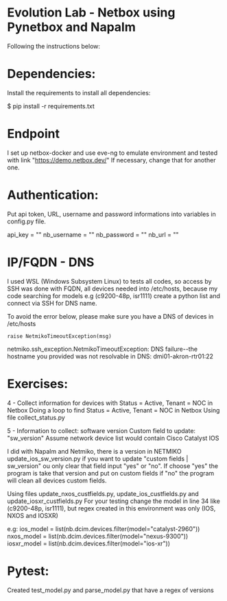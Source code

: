 # Evolution Lab - Netbox using Pynetbox and Napalm

Following the instructions below:


# Dependencies:

Install the requirements to install all dependencies:

$ pip install -r requirements.txt


# Endpoint
I set up netbox-docker and use eve-ng to emulate environment and tested with link "https://demo.netbox.dev/" 
If necessary, change that for another one.


# Authentication:

Put api token, URL, username and password informations into variables in config.py file.

api_key = ""
nb_username = ""
nb_password = ""
nb_url = ""


# IP/FQDN - DNS

I used WSL (Windows Subsystem Linux) to tests all codes, so access by SSH was done with FQDN, all devices needed into /etc/hosts, because my code searching for models e.g (c9200-48p, isr1111) create a python list and connect via SSH for DNS name.

To avoid the error below, please make sure you have a DNS of devices in /etc/hosts

    raise NetmikoTimeoutException(msg)
netmiko.ssh_exception.NetmikoTimeoutException: DNS failure--the hostname you provided was not resolvable in DNS: dmi01-akron-rtr01:22


# Exercises:

4 - Collect information for devices with Status = Active, Tenant = NOC in Netbox Doing a loop to find Status = Active, Tenant = NOC in Netbox
  Using file collect_status.py  
  
5 - Information to collect: software version Custom field to update: "sw_version" Assume network device list would contain Cisco Catalyst IOS

I did with Napalm and Netmiko, there is a version in NETMIKO update_ios_sw_version.py if you want to update "custom fields | sw_version" ou only clear that field input "yes" or "no". If choose "yes" the program is take that version and put on custom fields if "no" the program will clean all devices custom fields.
 
Using files update_nxos_custfields.py, update_ios_custfields.py and update_iosxr_custfields.py
For your testing change the model in line 34 like (c9200-48p, isr1111), but regex created in this environment was only (IOS, NXOS and IOSXR)

e.g: 
ios_model = list(nb.dcim.devices.filter(model="catalyst-2960"))
nxos_model = list(nb.dcim.devices.filter(model="nexus-9300"))
iosxr_model = list(nb.dcim.devices.filter(model="ios-xr"))

# Pytest:
Created test_model.py and parse_model.py that have a regex of versions

